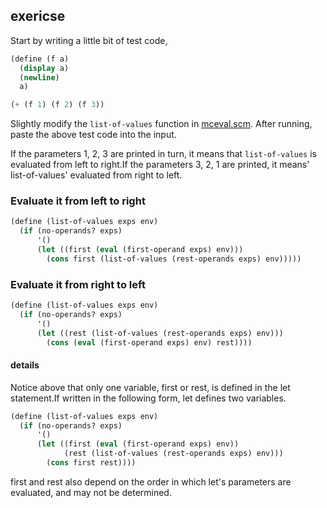 ## exericse

Start by writing a little bit of test code,

``` Scheme
(define (f a)
  (display a)
  (newline)
  a)

(+ (f 1) (f 2) (f 3))
```

Slightly modify the `list-of-values` function in [mceval.scm](./mceval.scm). After running, paste the above test code into the input.

If the parameters 1, 2, 3 are printed in turn, it means that  `list-of-values` is evaluated from left to right.If the parameters 3, 2, 1 are printed, it means' list-of-values' evaluated from right to left.

### Evaluate it from left to right

``` Scheme
(define (list-of-values exps env)
  (if (no-operands? exps)
      '()
      (let ((first (eval (first-operand exps) env)))
        (cons first (list-of-values (rest-operands exps) env)))))
```

### Evaluate it from right to left

``` Scheme
(define (list-of-values exps env)
  (if (no-operands? exps)
      '()
      (let ((rest (list-of-values (rest-operands exps) env)))
        (cons (eval (first-operand exps) env) rest))))
```

#### details

Notice above that only one variable, first or rest, is defined in the let statement.If written in the following form, let defines two variables.

``` Scheme
(define (list-of-values exps env)
  (if (no-operands? exps)
      '()
      (let ((first (eval (first-operand exps) env))
            (rest (list-of-values (rest-operands exps) env)))
        (cons first rest))))
```

first and rest also depend on the order in which let's parameters are evaluated, and may not be determined.


